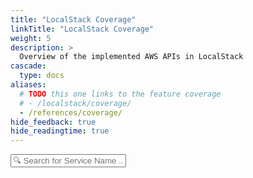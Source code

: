 ```yaml
---
title: "LocalStack Coverage"
linkTitle: "LocalStack Coverage"
weight: 5
description: >
  Overview of the implemented AWS APIs in LocalStack
cascade:
  type: docs
aliases:
  # TODO this one links to the feature coverage 
  # - /localstack/coverage/
  - /references/coverage/
hide_feedback: true
hide_readingtime: true
---
```

<script>
function searchForServiceNameInLink() {
  var input, filter, div, elements, a, i, txtValue;
  input = document.getElementById('serviceNameCoverageInput');
  filter = input.value.toUpperCase();
  div = document.getElementsByClassName['section-index'](0)
  elements = div.getElementsByClassName('entry');

  // Loop through all list items, and hide those who don't match the search query
  for (i = 0; i < elements.length; i++) {
    textContent = elements[i].innerText;
    if (textContent.toUpperCase().indexOf(filter) > -1) {
      elements[i].style.display = "inline";
    } else {
      elements[i].style.display = "none";
    }
  }
}
</script>

<input autocomplete=off type="text" id="serviceNameCoverageInput" onkeyup="searchForServiceNameInLink()" placeholder="🔍 Search for Service Name ...">

<!-- this div is used as a reference point of where to apply custom style to the list of subcontent -->
<div id="coverage-page"></div>
